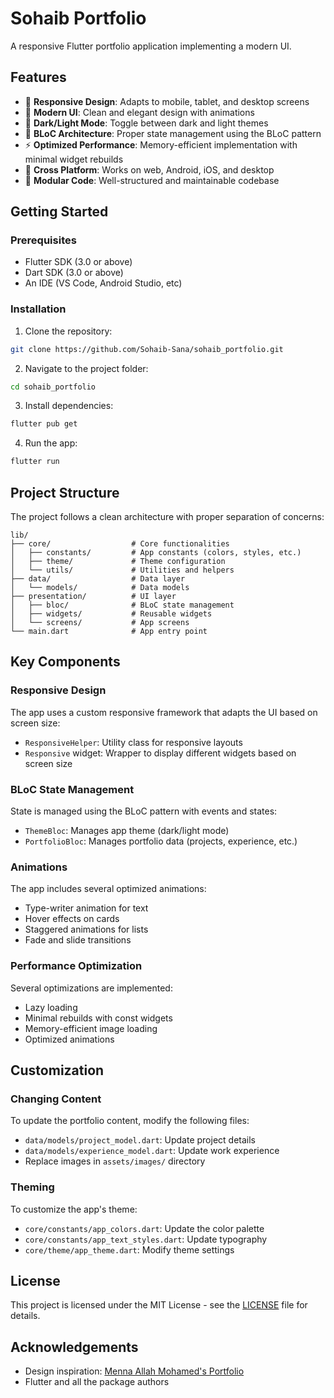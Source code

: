 # Sohaib Portfolio

A responsive Flutter portfolio application implementing a modern UI.

## Features

- 🔄 **Responsive Design**: Adapts to mobile, tablet, and desktop screens
- 🎨 **Modern UI**: Clean and elegant design with animations
- 🌙 **Dark/Light Mode**: Toggle between dark and light themes
- 🧱 **BLoC Architecture**: Proper state management using the BLoC pattern
- ⚡ **Optimized Performance**: Memory-efficient implementation with minimal widget rebuilds
- 📱 **Cross Platform**: Works on web, Android, iOS, and desktop
- 🔧 **Modular Code**: Well-structured and maintainable codebase

## Getting Started

### Prerequisites

- Flutter SDK (3.0 or above)
- Dart SDK (3.0 or above)
- An IDE (VS Code, Android Studio, etc)

### Installation

1. Clone the repository:

```bash
git clone https://github.com/Sohaib-Sana/sohaib_portfolio.git
```

2. Navigate to the project folder:

```bash
cd sohaib_portfolio
```

3. Install dependencies:

```bash
flutter pub get
```

4. Run the app:

```bash
flutter run
```

## Project Structure

The project follows a clean architecture with proper separation of concerns:

```
lib/
├── core/                  # Core functionalities
│   ├── constants/         # App constants (colors, styles, etc.)
│   ├── theme/             # Theme configuration
│   └── utils/             # Utilities and helpers
├── data/                  # Data layer
│   └── models/            # Data models
├── presentation/          # UI layer
│   ├── bloc/              # BLoC state management
│   ├── widgets/           # Reusable widgets
│   └── screens/           # App screens
└── main.dart              # App entry point
```

## Key Components

### Responsive Design

The app uses a custom responsive framework that adapts the UI based on screen size:

- `ResponsiveHelper`: Utility class for responsive layouts
- `Responsive` widget: Wrapper to display different widgets based on screen size

### BLoC State Management

State is managed using the BLoC pattern with events and states:

- `ThemeBloc`: Manages app theme (dark/light mode)
- `PortfolioBloc`: Manages portfolio data (projects, experience, etc.)

### Animations

The app includes several optimized animations:

- Type-writer animation for text
- Hover effects on cards
- Staggered animations for lists
- Fade and slide transitions

### Performance Optimization

Several optimizations are implemented:

- Lazy loading
- Minimal rebuilds with const widgets
- Memory-efficient image loading
- Optimized animations

## Customization

### Changing Content

To update the portfolio content, modify the following files:

- `data/models/project_model.dart`: Update project details
- `data/models/experience_model.dart`: Update work experience
- Replace images in `assets/images/` directory

### Theming

To customize the app's theme:

- `core/constants/app_colors.dart`: Update the color palette
- `core/constants/app_text_styles.dart`: Update typography
- `core/theme/app_theme.dart`: Modify theme settings

## License

This project is licensed under the MIT License - see the [LICENSE](LICENSE) file for details.

## Acknowledgements

- Design inspiration: [Menna Allah Mohamed's Portfolio](https://mennamohamed97.github.io/)
- Flutter and all the package authors
